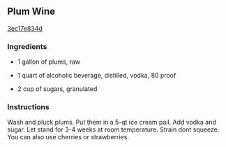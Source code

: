 ## Plum Wine

[3ec17e834d](http://tastykitchen.com/recipes/drinks/plum-wine/)

### Ingredients

 - 1 gallon of plums, raw

 - 1 quart of alcoholic beverage, distilled, vodka, 80 proof

 - 2 cup of sugars, granulated

### Instructions

Wash and pluck plums. Put them in a 5-qt ice cream pail. Add vodka and sugar. Let stand for 3-4 weeks at room temperature. Strain dont squeeze. You can also use cherries or strawberries.